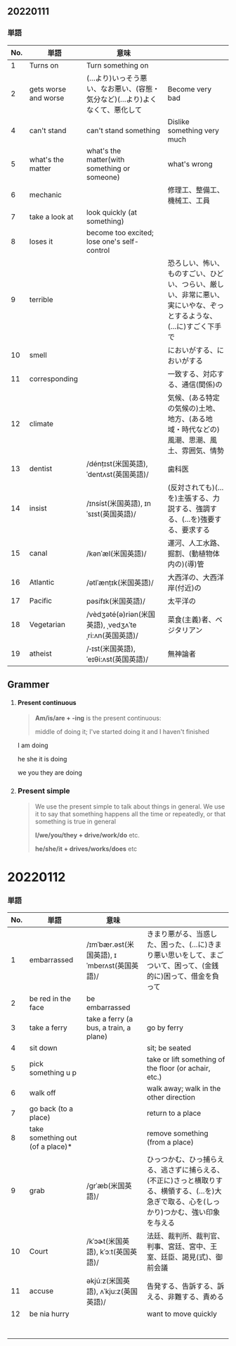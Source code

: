 ## 20220111



### 単語

| No.  | 単語                 | 意味                                                         |                                                              |
| ---- | -------------------- | ------------------------------------------------------------ | ------------------------------------------------------------ |
| 1    | Turns on             | Turn something on                                            |                                                              |
| 2    | gets worse and worse | (…より)いっそう悪い、なお悪い、(容態・気分など)(…より)よくなくて、悪化して | Become very bad                                              |
| 4    | can't stand          | can't stand something                                        | Dislike something very much                                  |
| 5    | what's the matter    | what's the matter(with something or someone)                 | what's wrong                                                 |
| 6    | mechanic             |                                                              | 修理工、整備工、機械工、工員                                 |
| 7    | take a look at       | look quickly (at something)                                  |                                                              |
| 8    | loses it             | become too excited; lose one's self-control                  |                                                              |
| 9    | terrible             |                                                              | 恐ろしい、怖い、ものすごい、ひどい、つらい、厳しい、非常に悪い、実にいやな、ぞっとするような、(…に)すごく下手で |
| 10   | smell                |                                                              | においがする、においがする                                   |
| 11   | corresponding        |                                                              | 一致する、対応する、通信(関係)の                             |
| 12   | climate              |                                                              | 気候、(ある特定の気候の)土地、地方、(ある地域・時代などの)風潮、思潮、風土、雰囲気、情勢 |
| 13   | dentist              | /dénṭɪst(米国英語), ˈdentʌst(英国英語)/                      | 歯科医                                                       |
| 14   | insist               | /ɪnsíst(米国英語), ɪnˈsɪst(英国英語)/                        | (反対されても)(…を)主張する、力説する、強調する、(…を)強要する、要求する |
| 15   | canal                | /kənˈæl(米国英語)/                                           | 運河、人工水路、掘割、(動植物体内の)(導)管                   |
| 16   | Atlantic             | /ətlˈænṭɪk(米国英語)/                                        | 大西洋の、大西洋岸(付近)の                                   |
| 17   | Pacific              | pəsífɪk(米国英語)/                                           | 太平洋の                                                     |
| 18   | Vegetarian           | /vèdʒəté(ə)riən(米国英語), ˌvedʒʌˈteˌri:ʌn(英国英語)/        | 菜食(主義)者、ベジタリアン                                   |
| 19   | atheist              | /‐ɪst(米国英語), ˈeɪθi:ʌst(英国英語)/                        | 無神論者                                                     |



## Grammer

1. #### Present continuous

   > **Am/is/are + -ing** is the present continuous:
   >
   > middle of doing it; I've started doing it and I haven't finished

    I am  doing

   he she it is doing

   we you they are doing

2. ### Present simple

   > We use the present simple to talk about things in general. We use it to say that something happens all the time or repeatedly, or that something is true in general
   >
   > 
   >
   > **l/we/you/they + drive/work/do** etc. 
   >
   > **he/she/it + drives/works/does** etc



# 20220112

### 単語

| No.  | 単語                             | 意味                                        |                                                              |
| ---- | -------------------------------- | ------------------------------------------- | ------------------------------------------------------------ |
| 1    | embarrassed                      | /ɪmˈbær.əst(米国英語), ɪˈmberʌst(英国英語)/ | きまり悪がる、当惑した、困った、(…に)きまり悪い思いをして、まごついて、困って、(金銭的に)困って、借金を負って |
| 2    | be red in the face               | be embarrassed                              |                                                              |
| 3    | take a ferry                     | take a ferry (a bus, a train, a plane)      | go by ferry                                                  |
| 4    | sit down                         |                                             | sit; be seated                                               |
| 5    | pick something u p               |                                             | take or lift something of the floor (or achair, etc.)        |
| 6    | walk off                         |                                             | walk away; walk in the other direction                       |
| 7    | go back (to a place)             |                                             | return  to a place                                           |
| 8    | take something out (of a place)* |                                             | remove something (from a place)                              |
| 9    | grab                             | /grˈæb(米国英語)/                           | ひっつかむ、ひっ捕らえる、逃さずに捕らえる、(不正に)さっと横取りする、横領する、(…を)大急ぎで取る、心を(しっかり)つかむ、強い印象を与える |
| 10   | Court                            | /kˈɔɚt(米国英語), kˈɔːt(英国英語)/          | 法廷、裁判所、裁判官、判事、宮廷、宮中、王室、廷臣、謁見(式)、御前会議 |
| 11   | accuse                           | əkjúːz(米国英語), ʌˈkju:z(英国英語)/        | 告発する、告訴する、訴える、非難する、責める                 |
| 12   | be nia hurry                     |                                             | want to move quickly                                         |
|      |                                  |                                             |                                                              |
|      |                                  |                                             |                                                              |
|      |                                  |                                             |                                                              |
|      |                                  |                                             |                                                              |
|      |                                  |                                             |                                                              |
|      |                                  |                                             |                                                              |
|      |                                  |                                             |                                                              |

